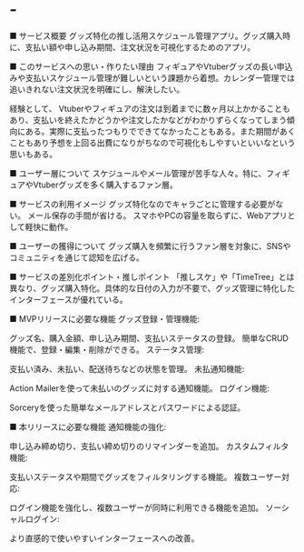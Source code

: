 # -
■ サービス概要
グッズ特化の推し活用スケジュール管理アプリ。グッズ購入時に、支払い額や申し込み期間、注文状況を可視化するためのアプリ。

■ このサービスへの思い・作りたい理由
フィギュアやVtuberグッズの長い申込みや支払いスケジュール管理が難しいという課題から着想。カレンダー管理では追いきれない注文状況を明確にし、解決したい。

経験として、
Vtuberやフィギュアの注文は到着までに数ヶ月以上かかることもあり、支払いを終えたかどうかや注文したかなどがわかりずらくなってしまう傾向にある。実際に支払ったつもりでできてなかったこともある。また期間があくこともあり予想を上回る出費になりがちなので可視化もしやすいといいなという思いもある。

■ ユーザー層について
スケジュールやメール管理が苦手な人々。特に、フィギュアやVtuberグッズを多く購入するファン層。

■ サービスの利用イメージ
グッズ特化なのでキャラごとに管理する必要がない。
メール保存の手間が省ける。
スマホやPCの容量を取らずに、Webアプリとして軽快に動作。

■ ユーザーの獲得について
グッズ購入を頻繁に行うファン層を対象に、SNSやコミュニティを通じて認知を広げる。

■ サービスの差別化ポイント・推しポイント
「推しスケ」や「TimeTree」とは異なり、グッズ購入特化。具体的な日付の入力が不要で、グッズ管理に特化したインターフェースが優れている。

■ MVPリリースに必要な機能
グッズ登録・管理機能:

グッズ名、購入金額、申し込み期間、支払いステータスの登録。
簡単なCRUD機能で、登録・編集・削除ができる。
ステータス管理:

支払い済み、未払い、配送待ちなどの状態を管理。
未払通知機能:

Action Mailerを使って未払いのグッズに対する通知機能。
ログイン機能:

Sorceryを使った簡単なメールアドレスとパスワードによる認証。

■ 本リリースに必要な機能
通知機能の強化:

申し込み締め切り、支払い締め切りのリマインダーを追加。
カスタムフィルタ機能:

支払いステータスや期間でグッズをフィルタリングする機能。
複数ユーザー対応:

ログイン機能を強化し、複数ユーザーが同時に利用できる機能を追加。
ソーシャルログイン:

より直感的で使いやすいインターフェースへの改善。